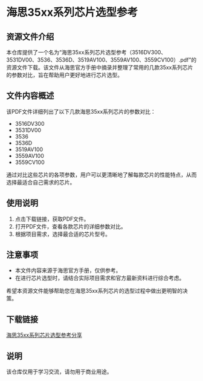# 海思35xx系列芯片选型参考

## 资源文件介绍

本仓库提供了一个名为“海思35xx系列芯片选型参考（3516DV300、3531DV00、3536、3536D、3519AV100、3559AV100、3559CV100）.pdf”的资源文件下载。该文件从海思官方手册中摘录并整理了常用的几款35xx系列芯片的参数对比，旨在帮助用户更好地进行芯片选型。

## 文件内容概述

该PDF文件详细列出了以下几款海思35xx系列芯片的参数对比：

- 3516DV300
- 3531DV00
- 3536
- 3536D
- 3519AV100
- 3559AV100
- 3559CV100

通过对比这些芯片的各项参数，用户可以更清晰地了解每款芯片的性能特点，从而选择最适合自己需求的芯片。

## 使用说明

1. 点击下载链接，获取PDF文件。
2. 打开PDF文件，查看各款芯片的详细参数对比。
3. 根据项目需求，选择最合适的芯片型号。

## 注意事项

- 本文件内容来源于海思官方手册，仅供参考。
- 在进行芯片选型时，请结合实际项目需求和官方最新资料进行综合考虑。

希望本资源文件能够帮助您在海思35xx系列芯片的选型过程中做出更明智的决策。

## 下载链接
[海思35xx系列芯片选型参考分享](https://pan.quark.cn/s/dc6fe8a90757)

## 说明

该仓库仅用于学习交流，请勿用于商业用途。
